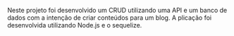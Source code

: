 Neste projeto foi desenvolvido um CRUD utilizando uma API e um banco de dados com a intenção de criar conteúdos para um blog. A plicação foi desenvolvida utilizando Node.js e o sequelize.

